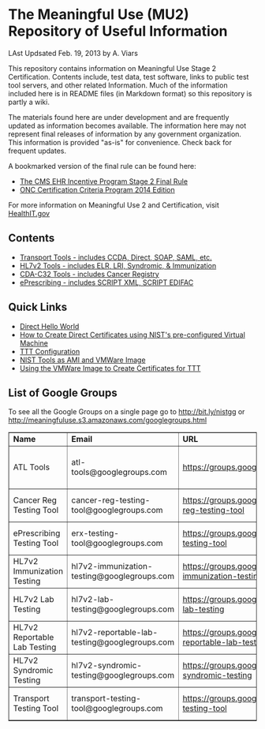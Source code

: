 The Meaningful Use (MU2) Repository of Useful Information
=========================================================

LAst Updsated Feb. 19, 2013 by A. Viars

This repository contains information on Meaningful Use Stage 2 Certification. 
Contents include, test data, test software, links to public test tool servers, 
and other related Information. Much of the information included here is 
in README files (in Markdown format) so this repository is partly a wiki.

The materials found here are under development and are frequently updated 
as information becomes available.  The information here may not represent 
final releases of information by any government organization. This information
is provided "as-is" for convenience.  Check back for frequent updates.

A bookmarked version of the final rule can be found here:

+ [The CMS EHR Incentive Program Stage 2 Final Rule](https://github.com/meaningfuluse/mu2/raw/master/docs/2012-20982-PI-bookmarked.pdf)
+ [ONC Certification Criteria Program 2014 Edition](https://github.com/meaningfuluse/mu2/raw/master/docs/2012-21050-bookmarked.pdf)


For more information on Meaningful Use 2 and Certification, visit
[HealthIT.gov](http://healthit.gov)

Contents
--------
+ [Transport Tools - includes CCDA, Direct, SOAP, SAML, etc.](https://github.com/meaningfuluse/mu2/tree/master/transport)
+ [HL7v2 Tools     - includes ELR, LRI, Syndromic, & Immunization](https://github.com/meaningfuluse/mu2/tree/master/hl7v2)
+ [CDA-C32 Tools   - includes Cancer Registry](https://github.com/meaningfuluse/mu2/tree/master/cdac32)
+ [ePrescribing    - includes SCRIPT XML, SCRIPT EDIFAC ](https://github.com/meaningfuluse/mu2/tree/master/script)




Quick Links
-----------

+ [Direct Hello World](https://github.com/meaningfuluse/mu2/blob/master/transport/direct-hello-world.md)
+ [How to Create Direct Certificates using NIST's pre-configured Virtual Machine](https://github.com/meaningfuluse/mu2/blob/master/transport/creating-direct-certificates-using-vmware.md)
+ [TTT Configuration](https://github.com/meaningfuluse/mu2/blob/master/transport/ttt-configuration.md)
+ [NIST Tools as AMI and VMWare Image](https://github.com/meaningfuluse/mu2/tree/master/hl7v2#vmware-image)
+ [Using the VMWare Image to Create Certificates for TTT](https://github.com/meaningfuluse/mu2/blob/master/transport/creating-certificates-for-ttt.md)

List of Google Groups
---------------------

To see all the Google Groups on a single page go to http://bit.ly/nistgg or 
http://meaningfuluse.s3.amazonaws.com/googlegroups.html


<table border="1">

<tr>
<td><b>Name</b></td>
<td><b>Email</b></td>
<td><b>URL</b></td>
<td><b>Accessibility</b></td>
</tr>


<tr>
<td>ATL Tools</td>
<td>atl-tools@googlegroups.com</td>
<td><a href="https://groups.google.com/d/forum/atl-tools">https://groups.google.com/d/forum/atl-tools</a></td>
<td>For Accredited Testing Labs Only</td>
</tr>


<tr>
<td>Cancer Reg Testing Tool</td>
<td>cancer-reg-testing-tool@googlegroups.com</td>
<td><a href="https://groups.google.com/d/forum/cancer-reg-testing-tool">https://groups.google.com/d/forum/cancer-reg-testing-tool</a></td>
<td>Public for Viewing & Posting</td>
</tr>


<tr>
<td>ePrescribing Testing Tool</td>
<td>erx-testing-tool@googlegroups.com</td>
<td><a href="https://groups.google.com/d/forum/erx-testing-tool">https://groups.google.com/d/forum/erx-testing-tool</a></td>
<td>Public for Viewing & Posting</td>
</tr>

<tr>
<td>HL7v2 Immunization Testing</td>
<td>hl7v2-immunization-testing@googlegroups.com</td>
<td><a href="https://groups.google.com/d/forum/hl7v2-immunization-testing">https://groups.google.com/d/forum/hl7v2-immunization-testing</a></td>
<td>Public for Viewing & Posting</td>
</tr>


<tr>
<td>HL7v2 Lab Testing</td>
<td>hl7v2-lab-testing@googlegroups.com</td>
<td><a href="https://groups.google.com/d/forum/hl7v2-lab-testing">https://groups.google.com/d/forum/hl7v2-lab-testing</a></td>
<td>Public for Viewing & Posting</td>
</tr>


<tr>
<td>HL7v2 Reportable Lab Testing</td>
<td>hl7v2-reportable-lab-testing@googlegroups.com</td>
<td><a href="https://groups.google.com/d/forum/hl7v2-reportable-lab-testing">https://groups.google.com/d/forum/hl7v2-reportable-lab-testing</a></td>
<td>Public for Viewing & Posting</td>
</tr>

<tr>
<td>HL7v2 Syndromic Testing</td>
<td>hl7v2-syndromic-testing@googlegroups.com</td>
<td><a href="https://groups.google.com/d/forum/hl7v2-syndromic-testing">https://groups.google.com/d/forum/hl7v2-syndromic-testing</a></td>
<td>Public for Viewing & Posting</td>
</tr>

<tr>
<td>Transport Testing Tool</td>
<td>transport-testing-tool@googlegroups.com</td>
<td><a href="https://groups.google.com/d/forum/transport-testing-tool">https://groups.google.com/d/forum/transport-testing-tool</a></td>
<td>Public for Viewing & Posting</td>
</tr>
</table>



